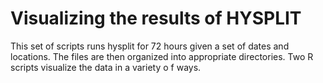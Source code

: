 # Visualizing the results of HYSPLIT

This set of scripts runs hysplit for 72 hours given a set of dates and locations.  The files are then organized into appropriate directories.  Two R scripts visualize the data in a variety o
f ways.

